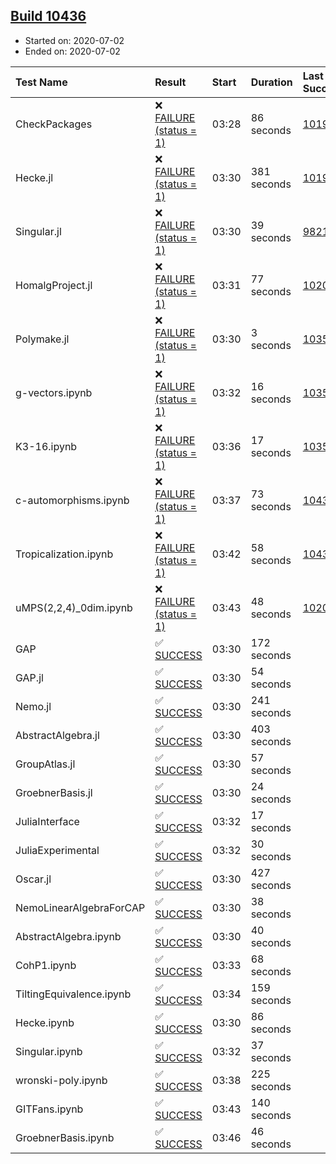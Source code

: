 ## [Build 10436](https://oscarci.mathematik.uni-kl.de/job/oscar/10436/)

* Started on: 2020-07-02
* Ended on: 2020-07-02

| Test Name    | Result | Start | Duration | Last Success | First Failure |
|:-------------|:-------|:------|:---------|:-------------|:--------------|
| CheckPackages | ❌ [FAILURE (status = 1)](https://oscarci.mathematik.uni-kl.de/job/oscar/10436/artifact/logs/build-10436/CheckPackages.log) | 03:28 | 86 seconds | [10197](https://oscarci.mathematik.uni-kl.de/job/oscar/10197/) | [10198](https://oscarci.mathematik.uni-kl.de/job/oscar/10198/) |
| Hecke.jl | ❌ [FAILURE (status = 1)](https://oscarci.mathematik.uni-kl.de/job/oscar/10436/artifact/logs/build-10436/Hecke.jl.log) | 03:30 | 381 seconds | [10197](https://oscarci.mathematik.uni-kl.de/job/oscar/10197/) | [10198](https://oscarci.mathematik.uni-kl.de/job/oscar/10198/) |
| Singular.jl | ❌ [FAILURE (status = 1)](https://oscarci.mathematik.uni-kl.de/job/oscar/10436/artifact/logs/build-10436/Singular.jl.log) | 03:30 | 39 seconds | [9821](https://oscarci.mathematik.uni-kl.de/job/oscar/9821/) | [9822](https://oscarci.mathematik.uni-kl.de/job/oscar/9822/) |
| HomalgProject.jl | ❌ [FAILURE (status = 1)](https://oscarci.mathematik.uni-kl.de/job/oscar/10436/artifact/logs/build-10436/HomalgProject.jl.log) | 03:31 | 77 seconds | [10209](https://oscarci.mathematik.uni-kl.de/job/oscar/10209/) | [10210](https://oscarci.mathematik.uni-kl.de/job/oscar/10210/) |
| Polymake.jl | ❌ [FAILURE (status = 1)](https://oscarci.mathematik.uni-kl.de/job/oscar/10436/artifact/logs/build-10436/Polymake.jl.log) | 03:30 | 3 seconds | [10356](https://oscarci.mathematik.uni-kl.de/job/oscar/10356/) | [10357](https://oscarci.mathematik.uni-kl.de/job/oscar/10357/) |
| g-vectors.ipynb | ❌ [FAILURE (status = 1)](https://oscarci.mathematik.uni-kl.de/job/oscar/10436/artifact/logs/build-10436/g-vectors.ipynb.log) | 03:32 | 16 seconds | [10356](https://oscarci.mathematik.uni-kl.de/job/oscar/10356/) | [10357](https://oscarci.mathematik.uni-kl.de/job/oscar/10357/) |
| K3-16.ipynb | ❌ [FAILURE (status = 1)](https://oscarci.mathematik.uni-kl.de/job/oscar/10436/artifact/logs/build-10436/K3-16.ipynb.log) | 03:36 | 17 seconds | [10356](https://oscarci.mathematik.uni-kl.de/job/oscar/10356/) | [10357](https://oscarci.mathematik.uni-kl.de/job/oscar/10357/) |
| c-automorphisms.ipynb | ❌ [FAILURE (status = 1)](https://oscarci.mathematik.uni-kl.de/job/oscar/10436/artifact/logs/build-10436/c-automorphisms.ipynb.log) | 03:37 | 73 seconds | [10434](https://oscarci.mathematik.uni-kl.de/job/oscar/10434/) | [10435](https://oscarci.mathematik.uni-kl.de/job/oscar/10435/) |
| Tropicalization.ipynb | ❌ [FAILURE (status = 1)](https://oscarci.mathematik.uni-kl.de/job/oscar/10436/artifact/logs/build-10436/Tropicalization.ipynb.log) | 03:42 | 58 seconds | [10433](https://oscarci.mathematik.uni-kl.de/job/oscar/10433/) | [10434](https://oscarci.mathematik.uni-kl.de/job/oscar/10434/) |
| uMPS(2,2,4)_0dim.ipynb | ❌ [FAILURE (status = 1)](https://oscarci.mathematik.uni-kl.de/job/oscar/10436/artifact/logs/build-10436/uMPS-2-2-4-_0dim.ipynb.log) | 03:43 | 48 seconds | [10209](https://oscarci.mathematik.uni-kl.de/job/oscar/10209/) | [10210](https://oscarci.mathematik.uni-kl.de/job/oscar/10210/) |
| GAP | ✅ [SUCCESS](https://oscarci.mathematik.uni-kl.de/job/oscar/10436/artifact/logs/build-10436/GAP.log) | 03:30 | 172 seconds |  |  |
| GAP.jl | ✅ [SUCCESS](https://oscarci.mathematik.uni-kl.de/job/oscar/10436/artifact/logs/build-10436/GAP.jl.log) | 03:30 | 54 seconds |  |  |
| Nemo.jl | ✅ [SUCCESS](https://oscarci.mathematik.uni-kl.de/job/oscar/10436/artifact/logs/build-10436/Nemo.jl.log) | 03:30 | 241 seconds |  |  |
| AbstractAlgebra.jl | ✅ [SUCCESS](https://oscarci.mathematik.uni-kl.de/job/oscar/10436/artifact/logs/build-10436/AbstractAlgebra.jl.log) | 03:30 | 403 seconds |  |  |
| GroupAtlas.jl | ✅ [SUCCESS](https://oscarci.mathematik.uni-kl.de/job/oscar/10436/artifact/logs/build-10436/GroupAtlas.jl.log) | 03:30 | 57 seconds |  |  |
| GroebnerBasis.jl | ✅ [SUCCESS](https://oscarci.mathematik.uni-kl.de/job/oscar/10436/artifact/logs/build-10436/GroebnerBasis.jl.log) | 03:30 | 24 seconds |  |  |
| JuliaInterface | ✅ [SUCCESS](https://oscarci.mathematik.uni-kl.de/job/oscar/10436/artifact/logs/build-10436/JuliaInterface.log) | 03:32 | 17 seconds |  |  |
| JuliaExperimental | ✅ [SUCCESS](https://oscarci.mathematik.uni-kl.de/job/oscar/10436/artifact/logs/build-10436/JuliaExperimental.log) | 03:32 | 30 seconds |  |  |
| Oscar.jl | ✅ [SUCCESS](https://oscarci.mathematik.uni-kl.de/job/oscar/10436/artifact/logs/build-10436/Oscar.jl.log) | 03:30 | 427 seconds |  |  |
| NemoLinearAlgebraForCAP | ✅ [SUCCESS](https://oscarci.mathematik.uni-kl.de/job/oscar/10436/artifact/logs/build-10436/NemoLinearAlgebraForCAP.log) | 03:30 | 38 seconds |  |  |
| AbstractAlgebra.ipynb | ✅ [SUCCESS](https://oscarci.mathematik.uni-kl.de/job/oscar/10436/artifact/logs/build-10436/AbstractAlgebra.ipynb.log) | 03:30 | 40 seconds |  |  |
| CohP1.ipynb | ✅ [SUCCESS](https://oscarci.mathematik.uni-kl.de/job/oscar/10436/artifact/logs/build-10436/CohP1.ipynb.log) | 03:33 | 68 seconds |  |  |
| TiltingEquivalence.ipynb | ✅ [SUCCESS](https://oscarci.mathematik.uni-kl.de/job/oscar/10436/artifact/logs/build-10436/TiltingEquivalence.ipynb.log) | 03:34 | 159 seconds |  |  |
| Hecke.ipynb | ✅ [SUCCESS](https://oscarci.mathematik.uni-kl.de/job/oscar/10436/artifact/logs/build-10436/Hecke.ipynb.log) | 03:30 | 86 seconds |  |  |
| Singular.ipynb | ✅ [SUCCESS](https://oscarci.mathematik.uni-kl.de/job/oscar/10436/artifact/logs/build-10436/Singular.ipynb.log) | 03:32 | 37 seconds |  |  |
| wronski-poly.ipynb | ✅ [SUCCESS](https://oscarci.mathematik.uni-kl.de/job/oscar/10436/artifact/logs/build-10436/wronski-poly.ipynb.log) | 03:38 | 225 seconds |  |  |
| GITFans.ipynb | ✅ [SUCCESS](https://oscarci.mathematik.uni-kl.de/job/oscar/10436/artifact/logs/build-10436/GITFans.ipynb.log) | 03:43 | 140 seconds |  |  |
| GroebnerBasis.ipynb | ✅ [SUCCESS](https://oscarci.mathematik.uni-kl.de/job/oscar/10436/artifact/logs/build-10436/GroebnerBasis.ipynb.log) | 03:46 | 46 seconds |  |  |
